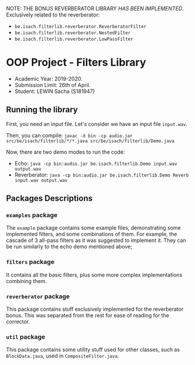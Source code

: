 NOTE: THE BONUS REVERBERATOR LIBRARY *HAS BEEN IMPLEMENTED*.
Exclusively related to the reverberator:
* `be.isach.filterlib.reverberator.ReverberatorFilter`
* `be.isach.filterlib.reverberator.NestedFilter`
* `be.isach.filterlib.reverberator.LowPassFilter`

# OOP Project - Filters Library

- Academic Year: 2019-2020.
- Submission Limit: 26th of April.
- Student: LEWIN Sacha (S181947)

## Running the library
First, you need an input file. Let's consider we have an input file `input.wav`.

Then, you can compile:
`javac -d bin -cp audio.jar src/be/isach/filterlib/*/*.java src/be/isach/filterlib/Demo.java`

Now, there are two demo modes to run the code:
* Echo: `java -cp bin:audio.jar be.isach.filterlib.Demo input.wav output.wav`
* Reverberator: `java -cp bin:audio.jar be.isach.filterlib.Demo Reverb input.wav output.wav`

## Packages Descriptions
### `examples` package
The `example` package contains some example files, demonstrating some
implemented filters, and some combinations of them. For example, the cascade
of 3 all-pass filters as it was suggested to implement it.
They can be run similarly to the echo demo mentioned above;

### `filters` package
It contains all the basic filters, plus some more complex implementations
combining them.

### `reverberator` package
This package contains stuff exclusively implemented for the reverberator bonus.
This was separated from the rest for ease of reading for the corrector.

### `util` package
This package contains some utility stuff used for other classes, such as 
`BlockData.java`, used in `CompositeFilter.java`.